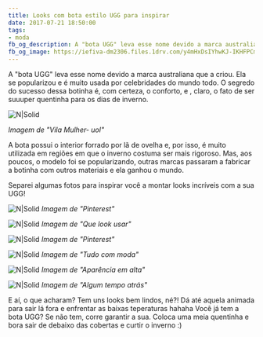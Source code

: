 ```yaml
---
title: Looks com bota estilo UGG para inspirar 
date: 2017-07-21 18:50:00
tags:  
- moda
fb_og_description: A "bota UGG" leva esse nome devido a marca australiana que a criou. Ela se popularizou e é muito usada por celebridades do mundo todo. O segredo do sucesso dessa botinha é, com certeza, o conforto, e , claro, o fato de ser suuuper quentinha para os dias de inverno.
fb_og_image: https://iefiva-dm2306.files.1drv.com/y4mHxDsIYhwKJ-IKHFPCmEeqTiG5c9vWcZMGs7urWbHwntzy33r-hnOE6ig7ynsUsnSbUHG-EwA-LGG2aIHLNvqtPXd2L4cixuXw0HvySsd29XRhxj93uGyjr0hJ2fvEMt8G0aysqrDa2-kNV_4GbaMzEx_iBFAEqnzjqyAlgl_jLq-xv2OCejk8ofe5gJaJ8BeENNoS7qieRvVWdyn-l13Iw?width=780&height=519&cropmode=none
---
```

A "bota UGG" leva esse nome devido a marca australiana que a criou.
Ela se popularizou e é muito usada por celebridades do mundo todo.
O segredo do sucesso dessa botinha é, com certeza, o conforto, e , claro, o fato de ser suuuper quentinha para os dias de inverno.

![N|Solid](https://iefiva-dm2306.files.1drv.com/y4mHxDsIYhwKJ-IKHFPCmEeqTiG5c9vWcZMGs7urWbHwntzy33r-hnOE6ig7ynsUsnSbUHG-EwA-LGG2aIHLNvqtPXd2L4cixuXw0HvySsd29XRhxj93uGyjr0hJ2fvEMt8G0aysqrDa2-kNV_4GbaMzEx_iBFAEqnzjqyAlgl_jLq-xv2OCejk8ofe5gJaJ8BeENNoS7qieRvVWdyn-l13Iw?width=780&height=519&cropmode=none)
<!-- more -->
*Imagem de "Vila Mulher- uol"*

 A bota possui o interior forrado por lã de ovelha e, por isso, é muito utilizada em regiões em que o inverno costuma ser mais rigoroso.
 Mas, aos poucos, o modelo foi se popularizando, outras marcas passaram a fabricar a botinha com outros materiais e ela ganhou o mundo.
 
 Separei algumas fotos para inspirar você a montar looks incríveis com a sua UGG!
 
 ![N|Solid](https://iecl9w-dm2306.files.1drv.com/y4myYqJ8YoTzfO67Wg2lvcSuqAz2hOMugt-CnrGtOjeH9PFmL31suCE2qODwsO3TMSD0hWbJ6AM5vRK6UsWt5_7S4pD5d8Yv8_sPn1ek8PkH-BnTXysjieDdmgU3wtmc3PsXZ-RU-ZQQR4D5l7rRZEdhxxxFjZ2wlwSlDbfrVjDQdFiOsD3cZD6vMF7_STWxbkyzg5DF6vWYrQt_7YAnTAWpg?width=346&height=520&cropmode=none)
 *Imagem de "Pinterest"*
  
  ![N|Solid](https://u7ukpg-dm2306.files.1drv.com/y4m4vPxadEjVHqU9j7h8nCDuRdz4ASCgKls1Z9dEi_lFq1kICyG0ZORkgkP3UsJAXZrUSCrokKeIRx3f4LBvFrUFRJTm4Z2BaBFEhyaeq3hPMb_nmar6j5VdjB6e1r_KmBQQF3dBJBiM9p_nAWzvakvy2MjJYTU5_8hYyDfYYmONy_YQqSOcP0toUgyK-oRZ9QnrEnZ9hBJMwqGvN43IdvFlw?width=386&height=520&cropmode=none)
  *Imagem de "Que look usar"*
  
  
   ![N|Solid](https://iec6mq-dm2306.files.1drv.com/y4mn5ijW4dwIpL-McVtla4qkbEZzZ7cSHYwKRit_k4mND7E9ppOC5Qb7FXg4SlN6gqtESE9xerP8-kuCfxnQqJCdtDd3AtqXkOQddQyGC_dsOk6emreK98PKMTVY_wUdYKyNbYOy3uE8-fSaDpCic9jDtH3qOikJYhuQIkxqGgU7sD1Jd2yHTmDBNK3x3yYnCS9rhONyWClU4M4DwFgVhBeGA?width=346&height=520&cropmode=none)
   *Imagem de "Pinterest"*

  ![N|Solid](https://u7tndg-dm2306.files.1drv.com/y4msplLQjkR30pQAcNJz0zSKfOlCbQtT4X72olIFA1ejVxq4FDfLSw-ph1u2XYnzymdqRSynQBmFWmSqngBnPTUS27q-VmsXAG51-B-6wbyDO9FJoLt-B37oMe8LmFB2b5DqSPiQWV-G2wFMeZdwnhbfsdSck1qkzGgkuLWjsVg7mrWKSIS8eZ457Sf1lH9b7z3fAR2dMMBAVdgyFY8X07pdA?width=348&height=520&cropmode=none)
  *Imagem de "Tudo com moda"*
  
![N|Solid](https://iedwgg-dm2306.files.1drv.com/y4mGLPCPbP-KCqi4VaJJs_KBxXwkYG_biQebPJqAamo8GPVJ24yCCayw8cTe1-YV-61h5TnBHZmF0io9ALQz1gqJ2Jgs3idBR79yg4kYn6dJg5giKJ8cnrsFyBeAHyDvuga8x9rgdugvLXsm9PeFULloOlFfnkHC-W8uwpJpc-q6QbpU7lfsJr7lS-Wk_1hUAjmJwxNNrAAqzUyzLJNS4Ks0Q?width=520&height=520&cropmode=none)
*Imagem de "Aparência em alta"*

![N|Solid](https://u7vvyq-dm2306.files.1drv.com/y4mt7b4E975GssrO2ZrDG-ojs2l47F8-z9Z2NO9NFqNIDHJtUcrM9gsQDMYbMiXpADbycYiKj5k5AufoHbzaiDM49VjoURCdK7lDox8jA8eBO4pNCfGetcOLDGJcyE4k870EJy2WbwnmoYbd0I0CvowEQzUFKyn_W1xfPgDMq4J4LGSim5PbJywVBtLh_J_4MNmWNlRh2Qq8Zra_1kWUxKZqw?width=780&height=464&cropmode=none)
*Imagem de "Algum tempo atrás"*

E aí, o que acharam? Tem uns looks bem lindos, né?! Dá até aquela animada para sair lá fora e enfrentar as baixas teperaturas hahaha
Você já tem a bota UGG? Se não tem, corre garantir a sua. Coloca uma meia quentinha e bora sair de debaixo das cobertas e curtir o inverno :)

